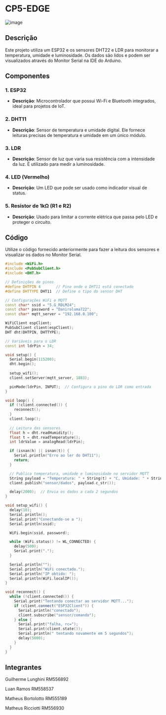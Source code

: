 # CP5-EDGE

![image](https://github.com/user-attachments/assets/ad44992a-fe0c-467d-a6d8-0af709d91d0c)


## Descrição

Este projeto utiliza um ESP32 e os sensores DHT22 e LDR para monitorar a temperatura, umidade e luminosidade. Os dados são lidos e podem ser visualizados através do Monitor Serial na IDE do Arduino.

## Componentes

### 1. ESP32
- **Descrição**: Microcontrolador que possui Wi-Fi e Bluetooth integrados, ideal para projetos de IoT.

### 2. DHT11
- **Descrição**: Sensor de temperatura e umidade digital. Ele fornece leituras precisas de temperatura e umidade em um único módulo.

### 3. LDR
- **Descrição**: Sensor de luz que varia sua resistência com a intensidade da luz. É utilizado para medir a luminosidade.

### 4. LED (Vermelho)
- **Descrição**: Um LED que pode ser usado como indicador visual de status.

### 5. Resistor de 1kΩ (R1 e R2)
- **Descrição**: Usado para limitar a corrente elétrica que passa pelo LED e proteger o circuito.

## Código

Utilize o código fornecido anteriormente para fazer a leitura dos sensores e visualizar os dados no Monitor Serial.

```cpp
#include <WiFi.h>
#include <PubSubClient.h>
#include <DHT.h>

// Definições de pinos
#define DHTPIN 4       // Pino onde o DHT11 está conectado
#define DHTTYPE DHT11  // Define o tipo do sensor DHT

// Configurações WiFi e MQTT
const char* ssid = "5.G_RDLM24";
const char* password = "Daniroluma722";
const char* mqtt_server = "192.168.0.100";

WiFiClient espClient;
PubSubClient client(espClient);
DHT dht(DHTPIN, DHTTYPE);

// Variáveis para o LDR
const int ldrPin = 34;

void setup() {
  Serial.begin(115200);
  dht.begin();
  
  setup_wifi();
  client.setServer(mqtt_server, 1883);

  pinMode(ldrPin, INPUT);  // Configura o pino do LDR como entrada
}

void loop() {
  if (!client.connected()) {
    reconnect();
  }
  client.loop();
  
  // Leitura dos sensores
  float h = dht.readHumidity();
  float t = dht.readTemperature();
  int ldrValue = analogRead(ldrPin);

  if (isnan(h) || isnan(t)) {
    Serial.println("Erro ao ler do DHT11");
    return;
  }

  // Publica temperatura, umidade e luminosidade no servidor MQTT
  String payload = "Temperatura: " + String(t) + "C, Umidade: " + String(h) + "%, Luminosidade: " + String(ldrValue);
  client.publish("sensor/dados", payload.c_str());

  delay(2000);  // Envia os dados a cada 2 segundos
}

void setup_wifi() {
  delay(10);
  Serial.println();
  Serial.print("Conectando-se a ");
  Serial.println(ssid);

  WiFi.begin(ssid, password);

  while (WiFi.status() != WL_CONNECTED) {
    delay(500);
    Serial.print(".");
  }

  Serial.println("");
  Serial.println("WiFi conectado.");
  Serial.println("IP obtido: ");
  Serial.println(WiFi.localIP());
}

void reconnect() {
  while (!client.connected()) {
    Serial.print("Tentando conectar ao servidor MQTT...");
    if (client.connect("ESP32Client")) {
      Serial.println("conectado");
      client.subscribe("sensor/comando");
    } else {
      Serial.print("falha, rc=");
      Serial.print(client.state());
      Serial.println(" tentando novamente em 5 segundos");
      delay(5000);
    }
  }
}
```
## Integrantes

Guilherme Lunghini RM556892

Luan Ramos RM558537

Matheus Bortolotto RM555189

Matheus Ricciotti RM556930


